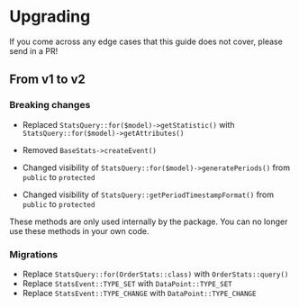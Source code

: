 # Upgrading

If you come across any edge cases that this guide does not cover, please send in a PR! 

## From v1 to v2

### Breaking changes

- Replaced `StatsQuery::for($model)->getStatistic()` with `StatsQuery::for($model)->getAttributes()`
- Removed `BaseStats->createEvent()`

- Changed visibility of `StatsQuery::for($model)->generatePeriods()` from `public` to `protected`
- Changed visibility of `StatsQuery::getPeriodTimestampFormat()` from `public` to `protected`

These methods are only used internally by the package. You can no longer use these methods in your own code.

### Migrations

- Replace `StatsQuery::for(OrderStats::class)` with `OrderStats::query()`
- Replace `StatsEvent::TYPE_SET` with `DataPoint::TYPE_SET`
- Replace `StatsEvent::TYPE_CHANGE` with `DataPoint::TYPE_CHANGE`

